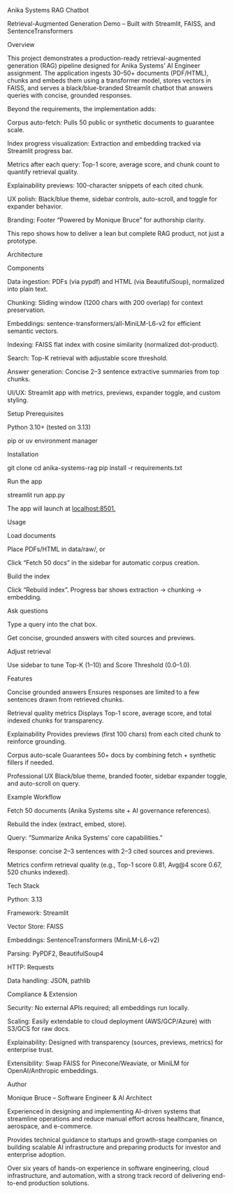 Anika Systems RAG Chatbot

Retrieval-Augmented Generation Demo – Built with Streamlit, FAISS, and SentenceTransformers

Overview

This project demonstrates a production-ready retrieval-augmented generation (RAG) pipeline designed for Anika Systems’ AI Engineer assignment. The application ingests 30–50+ documents (PDF/HTML), chunks and embeds them using a transformer model, stores vectors in FAISS, and serves a black/blue-branded Streamlit chatbot that answers queries with concise, grounded responses.

Beyond the requirements, the implementation adds:

Corpus auto-fetch: Pulls 50 public or synthetic documents to guarantee scale.

Index progress visualization: Extraction and embedding tracked via Streamlit progress bar.

Metrics after each query: Top-1 score, average score, and chunk count to quantify retrieval quality.

Explainability previews: 100-character snippets of each cited chunk.

UX polish: Black/blue theme, sidebar controls, auto-scroll, and toggle for expander behavior.

Branding: Footer “Powered by Monique Bruce” for authorship clarity.

This repo shows how to deliver a lean but complete RAG product, not just a prototype.

Architecture

Components

Data ingestion: PDFs (via pypdf) and HTML (via BeautifulSoup), normalized into plain text.

Chunking: Sliding window (1200 chars with 200 overlap) for context preservation.

Embeddings: sentence-transformers/all-MiniLM-L6-v2 for efficient semantic vectors.

Indexing: FAISS flat index with cosine similarity (normalized dot-product).

Search: Top-K retrieval with adjustable score threshold.

Answer generation: Concise 2–3 sentence extractive summaries from top chunks.

UI/UX: Streamlit app with metrics, previews, expander toggle, and custom styling.

Setup
Prerequisites

Python 3.10+ (tested on 3.13)

pip or uv environment manager

Installation

git clone <repo-url>
cd anika-systems-rag
pip install -r requirements.txt


Run the app

streamlit run app.py

The app will launch at [localhost:8501.](https://anika-systems-opportunity-i4p93gcvm3ta5n7jfoy587.streamlit.app/)

Usage

Load documents

Place PDFs/HTML in data/raw/, or

Click “Fetch 50 docs” in the sidebar for automatic corpus creation.

Build the index

Click “Rebuild index”. Progress bar shows extraction → chunking → embedding.

Ask questions

Type a query into the chat box.

Get concise, grounded answers with cited sources and previews.

Adjust retrieval

Use sidebar to tune Top-K (1–10) and Score Threshold (0.0–1.0).

Features

Concise grounded answers
Ensures responses are limited to a few sentences drawn from retrieved chunks.

Retrieval quality metrics
Displays Top-1 score, average score, and total indexed chunks for transparency.

Explainability
Provides previews (first 100 chars) from each cited chunk to reinforce grounding.

Corpus auto-scale
Guarantees 50+ docs by combining fetch + synthetic fillers if needed.

Professional UX
Black/blue theme, branded footer, sidebar expander toggle, and auto-scroll on query.

Example Workflow

Fetch 50 documents (Anika Systems site + AI governance references).

Rebuild the index (extract, embed, store).

Query: “Summarize Anika Systems’ core capabilities.”

Response: concise 2–3 sentences with 2–3 cited sources and previews.

Metrics confirm retrieval quality (e.g., Top-1 score 0.81, Avg@4 score 0.67, 520 chunks indexed).

Tech Stack

Python: 3.13

Framework: Streamlit

Vector Store: FAISS

Embeddings: SentenceTransformers (MiniLM-L6-v2)

Parsing: PyPDF2, BeautifulSoup4

HTTP: Requests

Data handling: JSON, pathlib

Compliance & Extension

Security: No external APIs required; all embeddings run locally.

Scaling: Easily extendable to cloud deployment (AWS/GCP/Azure) with S3/GCS for raw docs.

Explainability: Designed with transparency (sources, previews, metrics) for enterprise trust.

Extensibility: Swap FAISS for Pinecone/Weaviate, or MiniLM for OpenAI/Anthropic embeddings.

Author

Monique Bruce – Software Engineer & AI Architect

Experienced in designing and implementing AI-driven systems that streamline operations and reduce manual effort across healthcare, finance, aerospace, and e-commerce.

Provides technical guidance to startups and growth-stage companies on building scalable AI infrastructure and preparing products for investor and enterprise adoption.

Over six years of hands-on experience in software engineering, cloud infrastructure, and automation, with a strong track record of delivering end-to-end production solutions.
